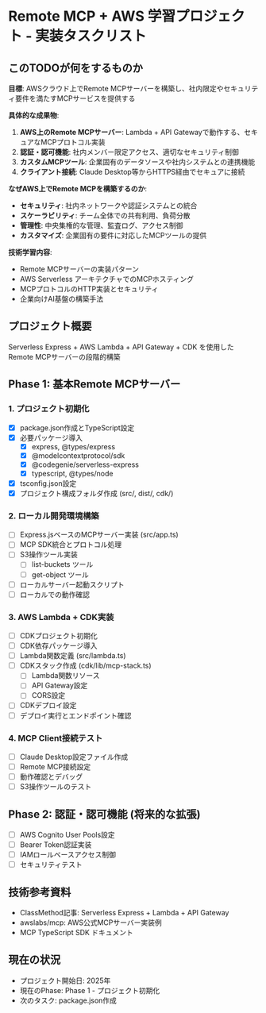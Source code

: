 # Remote MCP + AWS 学習プロジェクト - 実装タスクリスト

## このTODOが何をするものか

**目標**: AWSクラウド上でRemote MCPサーバーを構築し、社内限定やセキュリティ要件を満たすMCPサービスを提供する

**具体的な成果物**:
1. **AWS上のRemote MCPサーバー**: Lambda + API Gatewayで動作する、セキュアなMCPプロトコル実装
2. **認証・認可機能**: 社内メンバー限定アクセス、適切なセキュリティ制御
3. **カスタムMCPツール**: 企業固有のデータソースや社内システムとの連携機能
4. **クライアント接続**: Claude Desktop等からHTTPS経由でセキュアに接続

**なぜAWS上でRemote MCPを構築するのか**:
- **セキュリティ**: 社内ネットワークや認証システムとの統合
- **スケーラビリティ**: チーム全体での共有利用、負荷分散
- **管理性**: 中央集権的な管理、監査ログ、アクセス制御
- **カスタマイズ**: 企業固有の要件に対応したMCPツールの提供

**技術学習内容**:
- Remote MCPサーバーの実装パターン
- AWS Serverless アーキテクチャでのMCPホスティング
- MCPプロトコルのHTTP実装とセキュリティ
- 企業向けAI基盤の構築手法

## プロジェクト概要
Serverless Express + AWS Lambda + API Gateway + CDK を使用したRemote MCPサーバーの段階的構築

## Phase 1: 基本Remote MCPサーバー

### 1. プロジェクト初期化
- [x] package.json作成とTypeScript設定
- [x] 必要パッケージ導入
  - [x] express, @types/express
  - [x] @modelcontextprotocol/sdk
  - [x] @codegenie/serverless-express
  - [x] typescript, @types/node
- [x] tsconfig.json設定
- [x] プロジェクト構成フォルダ作成 (src/, dist/, cdk/)

### 2. ローカル開発環境構築
- [ ] Express.jsベースのMCPサーバー実装 (src/app.ts)
- [ ] MCP SDK統合とプロトコル処理
- [ ] S3操作ツール実装
  - [ ] list-buckets ツール
  - [ ] get-object ツール
- [ ] ローカルサーバー起動スクリプト
- [ ] ローカルでの動作確認

### 3. AWS Lambda + CDK実装
- [ ] CDKプロジェクト初期化
- [ ] CDK依存パッケージ導入
- [ ] Lambda関数定義 (src/lambda.ts)
- [ ] CDKスタック作成 (cdk/lib/mcp-stack.ts)
  - [ ] Lambda関数リソース
  - [ ] API Gateway設定
  - [ ] CORS設定
- [ ] CDKデプロイ設定
- [ ] デプロイ実行とエンドポイント確認

### 4. MCP Client接続テスト
- [ ] Claude Desktop設定ファイル作成
- [ ] Remote MCP接続設定
- [ ] 動作確認とデバッグ
- [ ] S3操作ツールのテスト

## Phase 2: 認証・認可機能 (将来的な拡張)
- [ ] AWS Cognito User Pools設定
- [ ] Bearer Token認証実装
- [ ] IAMロールベースアクセス制御
- [ ] セキュリティテスト

## 技術参考資料
- ClassMethod記事: Serverless Express + Lambda + API Gateway
- awslabs/mcp: AWS公式MCPサーバー実装例
- MCP TypeScript SDK ドキュメント

## 現在の状況
- プロジェクト開始日: 2025年
- 現在のPhase: Phase 1 - プロジェクト初期化
- 次のタスク: package.json作成

